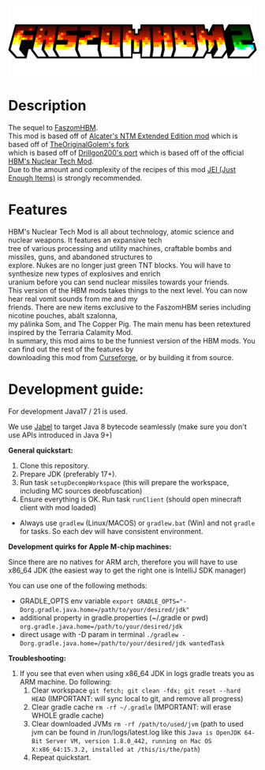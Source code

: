 ![fhbm2_title](https://raw.githubusercontent.com/nzoliii/faszomhbm2/refs/heads/main/static_banners/fhbm2_title.png)

# Description
The sequel to [FaszomHBM](https://github.com/nzoliii/faszomhbm).<br>
This mod is based off of [Alcater's NTM Extended Edition mod](https://github.com/Alcatergit/Hbm-s-Nuclear-Tech-GIT) which is based off of [TheOriginalGolem's fork](https://github.com/TheOriginalGolem/Hbm-s-Nuclear-Tech-GIT)<br>
which is based off of [Drillgon200's port](https://github.com/Drillgon200/Hbm-s-Nuclear-Tech-GIT) which is based off of the official [HBM's Nuclear Tech Mod](https://github.com/HbmMods/Hbm-s-Nuclear-Tech-GIT).<br>
Due to the amount and complexity of the recipes of this mod [JEI (Just Enough Items)](https://www.curseforge.com/minecraft/mc-mods/jei) is strongly recommended.

# Features
HBM's Nuclear Tech Mod is all about technology, atomic science and nuclear weapons. It features an expansive tech<br>
tree of various processing and utility machines, craftable bombs and missiles, guns, and abandoned structures to<br>
explore. Nukes are no longer just green TNT blocks. You will have to synthesize new types of explosives and enrich<br>
uranium before you can send nuclear missiles towards your friends.<br>
This version of the HBM mods takes things to the next level. You can now hear real vomit sounds from me and my<br>
friends. There are new items exclusive to the FaszomHBM series including nicotine pouches, abált szalonna,<br>
my pálinka Som, and The Copper Pig. The main menu has been retextured inspired by the Terraria Calamity Mod.<br>
In summary, this mod aims to be the funniest version of the HBM mods. You can find out the rest of the features by<br>
downloading this mod from [Curseforge](https://www.curseforge.com/minecraft/mc-mods/faszomhbm2), or by building it from source.

# Development guide:
For development Java17 / 21 is used.

We use [Jabel](https://github.com/bsideup/jabel) to target Java 8 bytecode seamlessly (make sure you don't use APIs introduced in Java 9+)

**General quickstart:**
1. Clone this repository.
2. Prepare JDK (preferably 17+).
3. Run task `setupDecompWorkspace` (this will prepare the workspace, including MC sources deobfuscation)
4. Ensure everything is OK. Run task `runClient` (should open minecraft client with mod loaded)

- Always use `gradlew` (Linux/MACOS) or `gradlew.bat` (Win) and not `gradle` for tasks. So each dev will have consistent environment.

**Development quirks for Apple M-chip machines:**

Since there are no natives for ARM arch, therefore you will have to use x86_64 JDK (the easiest way to get the right one is IntelliJ SDK manager)

You can use one of the following methods:
- GRADLE_OPTS env variable `export GRADLE_OPTS="-Dorg.gradle.java.home=/path/to/your/desired/jdk"`
- additional property in gradle.properties (~/.gradle or pwd) `org.gradle.java.home=/path/to/your/desired/jdk`
- direct usage with -D param in terminal `./gradlew -Dorg.gradle.java.home=/path/to/your/desired/jdk wantedTask`

**Troubleshooting:**

1. If you see that even when using x86_64 JDK in logs gradle treats you as ARM machine. Do following:
    1. Clear workspace `git fetch; git clean -fdx; git reset --hard HEAD` (IMPORTANT: will sync local to git, and remove all progress)
    2. Clear gradle cache `rm -rf ~/.gradle` (IMPORTANT: will erase WHOLE gradle cache)
    3. Clear downloaded JVMs `rm -rf /path/to/used/jvm`
       (path to used jvm can be found in /run/logs/latest.log like this `Java is OpenJDK 64-Bit Server VM, version 1.8.0_442, running on Mac OS X:x86_64:15.3.2, installed at /this/is/the/path`)
    4. Repeat quickstart.
